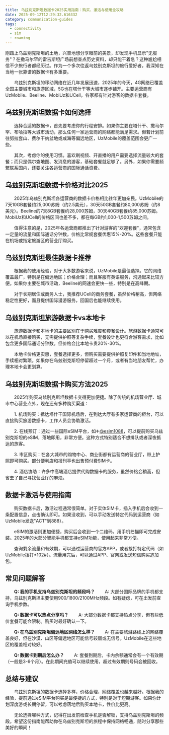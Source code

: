 ```yaml
---
title: 乌兹别克斯坦数据卡2025实用指南：购买、激活与使用全攻略
date: 2025-09-12T12:29:32.616332
category: communication-guides
tags:
  - connectivity
  - sim
  - roaming
---
```


刚踏上乌兹别克斯坦的土地，兴奋地想分享眼前的美景，却发现手机显示"无服务"？在撒马尔罕的雷吉斯坦广场前想查点历史资料，却只能干着急？这种尴尬相信不少旅行者都经历过。作为一个多次往返乌兹别克斯坦的旅行爱好者，我深知在当地一张靠谱的数据卡有多重要。

　　乌兹别克斯坦的移动网络在近几年发展迅速，2025年的今天，4G网络已覆盖全国主要城市和旅游区域，5G也在塔什干等大城市逐步铺开。主要运营商有UzMobile、Beeline、MobiUz和UCell，各家都有针对游客的数据卡套餐。

## 乌兹别克斯坦数据卡如何选择

　　选择合适的数据卡，首先要考虑你的行程安排。如果你主要在塔什干、撒马尔罕、布哈拉等大城市活动，那么任何一家运营商的网络都能满足需求。但若计划前往努拉套山、费尔干纳盆地或咸海等偏远地区，UzMobile的覆盖范围会更广一些。

　　其次，考虑你的使用习惯。喜欢刷视频、开直播的用户需要选择流量较大的套餐；而只是偶尔查地图、发消息的游客，基础套餐就足够了。另外，如果你需要频繁联系国内，还要关注各运营商的国际通话资费。

## 乌兹别克斯坦数据卡价格对比2025

　　2025年乌兹别克斯坦各运营商的数据卡价格相比往年更加亲民。UzMobile的7天10GB套餐约25,000苏姆（约2.5美元），30天50GB套餐约80,000苏姆（约8美元）。Beeline的7天8GB套餐约28,000苏姆，30天40GB套餐约85,000苏姆。MobiUz和UCell的价格区间也差不多，都在每GB约1,000-1,500苏姆之间。

　　值得注意的是，2025年各运营商都推出了针对游客的"欢迎套餐"，通常包含一定量的流量和国际通话分钟数，价格比常规套餐优惠15%-20%。这些套餐只能在机场或指定旅游区的营业厅购买。

## 乌兹别克斯坦最佳数据卡推荐

　　根据我的使用经验，对于大多数游客来说，UzMobile是最佳选择。它的网络覆盖最广，特别是在偏远地区；价格合理；而且客服有英语服务，沟通起来比较方便。如果你主要在城市活动，Beeline的网速会更快一些，特别是在高峰期。

　　对于长期居住或商务人士，我推荐UCell的商务套餐，虽然价格稍高，但网络稳定性更好，而且提供国际漫游服务，回国后也能继续使用。

## 乌兹别克斯坦旅游数据卡vs本地卡

　　旅游数据卡和本地卡的主要区别在于购买难度和套餐设计。旅游数据卡通常可以在机场直接购买，无需提供护照等复杂手续，套餐设计也更符合游客需求，比如包含更多国际通话分钟数。但价格会比本地卡贵20%-30%。

　　本地卡价格更实惠，套餐选择更多，但购买需要提供护照复印件和当地地址，手续相对繁琐。如果你在乌兹别克斯坦停留超过一个月，或者有当地朋友帮忙，办理本地卡会更划算。

## 乌兹别克斯坦数据卡购买方法2025

　　2025年购买乌兹别克斯坦数据卡变得更加便捷。除了传统的机场营业厅、城市中心营业点外，现在还有多种购买渠道：

　　1. 机场购买：抵达塔什干国际机场后，在到达大厅有多家运营商的柜台，可以直接购买旅游数据卡，工作人员会协助激活。

　　2. 在线预订：通过一些国际eSIM平台，如✈[@esim1088](https://t.me/s/esim1088)，可以提前购买乌兹别克斯坦的eSIM，落地即用，非常方便。这种方式特别适合不想排队或者深夜抵达的旅客。

　　3. 市区购买：在各大城市的购物中心、商业街都有运营商的营业厅，带上护照即可购买。部分便利店和报刊亭也出售预付费SIM卡。

　　4. 酒店协助：许多中高端酒店提供代购数据卡的服务，虽然价格会稍高，但省去了自己寻找营业厅的麻烦。

## 数据卡激活与使用指南

　　购买数据卡后，激活过程通常很简单。对于实体SIM卡，插入手机后会收到一条配置信息，点击确认即可。如果没收到，可以手动发送特定代码到运营商（如UzMobile发送"ACT"到888）。

　　eSIM的激活则更加便捷，购买后会收到一个二维码，用手机扫描即可完成安装。2025年的大部分智能手机都支持eSIM功能，使用起来非常方便。

　　查询剩余流量和有效期，可以通过运营商的官方APP，或者拨打特定代码（如UzMobile拨打*102#）。流量用完后，可以通过APP、官网或发送短信购买追加包。

## 常见问题解答

　　**Q: 我的手机支持乌兹别克斯坦的频段吗？**
　　A: 大部分国际品牌的手机都支持，乌兹别克斯坦主要使用900/1800/2100MHz频段。如有疑虑，可在出发前查询手机参数。

　　**Q: 数据卡可以热点分享吗？**
　　A: 大部分数据卡都支持热点分享，但有些低价套餐可能会限制。购买时最好确认一下。

　　**Q: 在乌兹别克斯坦偏远地区网络怎么样？**
　　A: 在主要旅游路线上的网络覆盖良好，但在沙漠、山区等偏远地区可能信号较弱或无信号。UzMobile在这些地区的覆盖相对较好。

　　**Q: 数据卡到期后怎么办？**
　　A: 套餐到期后，卡内余额通常会有一个有效期（一般是3-6个月）。在此期间充值可以继续使用，超过有效期则号码会被回收。

## 总结与建议

　　乌兹别克斯坦的数据卡选择多样，价格合理，网络覆盖也越来越好。根据我的经验，提前通过eSIM平台购买是最便捷的方式，特别是对于短期游客。如果你计划深度游或长期停留，可以考虑落地后购买本地卡，性价比更高。

　　无论选择哪种方式，记得在出发前检查手机是否解锁，支持乌兹别克斯坦的频段。希望这份指南能帮助你在乌兹别克斯坦的旅程中保持网络畅通，随时分享那些美好的瞬间！